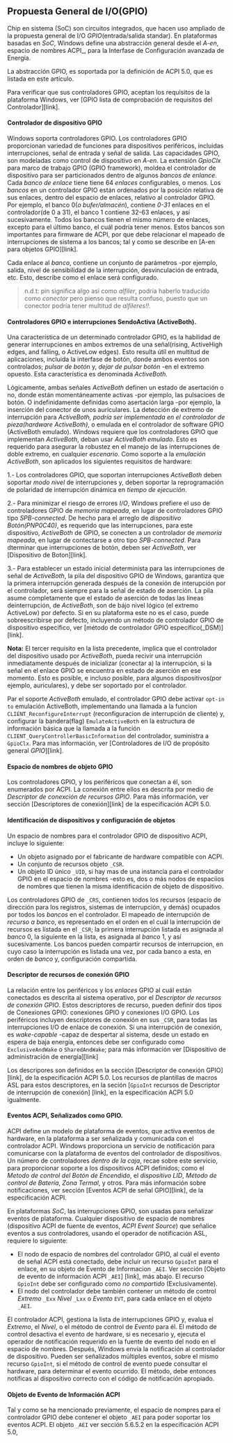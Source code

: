 ## Propuesta General de I/O(GPIO)

Chip en sistema (SoC) son circuitos integrados, que hacen uso ampliado de la propuesta
general de I/O _GPIO_(entrada/salida standar). En plataformas basadas en _SoC_, Windows
define una abstracción general desde el _A-en_, espacio de nombres ACPI_, para la 
Interfase de Configuración avanzada de Energía.

La abstracción GPIO, es soportada por la definición de ACPI 5.0, que es listada en este
artículo.

Para verificar que sus controladores GPIO, aceptan los requisitos de la plataforma 
Windows, ver [GPIO lista de comprobación de requisitos del Controlador][link].

#### Controlador de dispositivo GPIO
Windows soporta controladores GPIO. Los controladores GPIO proporcionan variedad de
funciones para dispositivos periféricos, incluidas interrupciones, señal de entrada y
señal de salida. Las capacidades GPIO, son modeladas como control de dispositivo en 
_A-en_. La extensión _GpioClx_ para marco de trabajo GPIO (GPIO framework), moldea el
controlador de dispositivo para ser particionados dentro de algunos _bancos de enlance_.
Cada _banco de enlace_ tiene tiene 64 _enlaces_ configurables, o menos.
Los _bancos_ en un controlador GPIO están ordenados por la posición relativa de sus 
enlaces, dentro del espacio de enlaces, relativo al controlador GPIO. Por ejemplo, el
banco 0(_o bufer/almacén_), contiene _0-31_ enlaces en el controlador(de 0 a 31), el 
banco 1 contiene 32-63 enlaces, y así sucesivamente. Todos los bancos tienen el mismo
número de enlaces, excepto para el último banco, el cuál podría tener menos. Estos
bancos son importantes para firmware de ACPI, por que debe relacionar el mapeado de 
interrupciones de sistema a los bancos; tal y como se describe en [A-en para objetos
GPIO][link].

Cada enlace al _banco_, contiene un conjunto de parámetros -por ejemplo, salida, nivel 
de sensibilidad de la interrupción, desvinculación de entrada, etc. Esto, describe como
el enlace será configurado.


> n.d.t: pin significa algo así como _alfiler_, podría haberlo traducido como
_conector_ pero pienso que resulta confuso, puesto que un conector podría tener
multitud de _alfileres!!_.

#### Controladores GPIO e interrupciones SendoActiva (ActiveBoth).
Una característica de un determinado controlador GPIO, es la habilidad de generar 
interrupciones en ambos extremos de una señal(rising, ActiveHigh edges, and falling, o
ActiveLow edges). Esto resulta útil en multitud de aplicaciones, incluida la interfase
de botón, donde ambos eventos son controlados; _pulsar de botón_ y, _dejar de pulsar 
botón_ -en el extremo opuesto. Esta característica es denominada _ActiveBoth_.

Lógicamente, ambas señales _ActiveBoth_ definen un estado de asertación o no, donde 
están momentáneamente activas -por ejemplo, las pulsacioes de botón. O indefinidamente
definidas como asertación larga -por ejemplo, la inserción del conector de unos 
auriculares. La detección de extremo de interrupción para _ActiveBoth, podría ser 
implementada en el controlador de pieza(hardware ActiveBoth)_, o emulada en el 
controlador de software GPIO (ActiveBoth emulado). Windows requiere que los 
controladores GPIO que implementan _ActiveBoth_, deban usar _ActiveBoth emulado_. Esto
es requerido para asegurar la robustez en el manejo de las interrupciones de doble
extremo, en cualquier _escenario_. Como soporte a la _emulación ActiveBoth_, son 
aplicados los siguientes requisitos de hardware:

1.- Los controladores GPIO, que soportan interrupciones _ActiveBoth_ deben soportar
_modo nivel_ de interrupciones y, deben soportar la reprogramación de polaridad de
interrupción dinámica en _tiempo de ejecución_.

2.- Para minimizar el riesgo de errores _I/O_, Windows prefiere el uso de controladores
GPIO de _memoria mapeada_, en lugar de controladores GPIO tipo _SPB-connected_. De hecho
para el arreglo de _dispositivo Botón(PNP0C40)_, es requerido que las interrupciones,
para este dispositivo, _ActiveBoth_ de GPIO, se conecten a un controlador de
_memoria mapeada_, en lugar de contectarse a otro tipo _SPB-connected_.
Para dterminar que interrupciones de botón, deben ser _ActiveBoth_, 
ver [Dispositivo de Boton][link].

3.- Para establecer un estado inicial determinista para las interrupciones de señal de
_ActiveBoth_, la pila del dispositivo GPIO de Windows, garantiza que la primera 
interrupción generada después de la conexión de interupción por el controlador, será
siempre para la señal de estado de aserción. La pila asume completamente que el estado
de aserción de todas las líneas deinterrupción, de _ActiveBoth_, son de bájo nivel
lógico (el extremo ActiveLow) por defecto. Si en su plataforma este no es el caso, 
puede sobreescribirse por defecto, incluyendo un método de controlador GPIO de 
dispositivo específico, ver [método de controlador GPIO específico(_DSM)][link].

__Nota:__ El tercer requisito en la lista precedente, implica que el controlador del
dispositivo usado por _ActiveBoth_, pueda recivir una interrupción inmediatamente 
después de inicializar (conectar a) la interrupción, si la señal en el enlace GPIO
se encuentra en estado de aserción en ese momento. Esto es posible, e incluso posible,
para algunos dispositivos(por ejemplo, auriculares), y debe ser soportado por el 
controlador.

Par el soporte _ActiveBoth_ emulado, el controlador GPIO debe activar `opt-in to` 
emulación ActiveBoth, implementando una llamada a la funcion 
 `CLIENT_ReconfigureInterrupt` (reconfiguracion de interrupción de cliente) y,
configurar la bandera(flag) `EmulateActiveBoth` en la estructura de información 
básica que la llamada a la función `CLIENT_QueryControllerBasicInformation` del 
controlador, suministra a `GpioClx`.
Para mas información, ver [Controladores de I/O de propósito general _GPIO_][link].

#### Espacio de nombres de objeto GPIO

Los controladores GPIO, y los periféricos que conectan a él, son enumerados por ACPI.
La conexión entre ellos es descrita por medio de _Descriptor de conexción de recursos
GPIO_. Para más información, ver sección [Descriptores de conexión][link] de la 
especificación ACPI 5.0.


#### Identificación de dispositivos y configuración de objetos
Un espacio de nombres para el controlador GPIO de dispositivo ACPI, incluye lo siguiente:

- Un objeto asignado por el fabricante de hardware compatible con ACPI.
- Un conjunto de recursos objeto `_CSR`.
- Un objeto ID único `_UID`, si hay mas de una instancia para el controlador GPIO en el
espacio de nombres -esto es, dos o más nodos de espaciios de nombres que tienen la 
misma identificación de objeto de dispositivo.

Los controladores GPIO de `_CRS`, contienen todos los recursos (espacio de dirección
para los registros, sistemas de interrupción, y demás) ocupados por todos los _bancos_
en el controlador. El mapeado de interrupción de _recurso a banco_, es representado en
el orden en el cuál la interrupción de recursos es listada en el `_CSR`; la primera 
interrupción listada es asignada al _banco_ 0, la siguiente en la lista, es asignada al
_banco_ 1, y así sucesivamente. Los bancos pueden compartir recursos de interrupcion, 
en cuyo caso la interrupción es listada una vez, por cada banco a esta, en orden de
_banco_ y, configuración compartida.

#### Descriptor de recursos de conexión GPIO
La relación entre los periféricos y los _enlaces_ GPIO al cuál están conectados es
descrita al sistema operativo, por el _Descriptor de recursos de conexión GPIO_. Estos
descriptores de recurso, pueden definir dos tipos de Conexiones GPIO: conexiones GPIO y
conexiones I/O GPIO. Los periféricos incluyen descriptores de conexión en sus `_CSR`,
para todas las interrupciones I/O de enlace de conexión. Si una interrupción de 
conexión, es _wake-capable_ -capaz de despertar al sistema, desde un estado en espera
de baja energía, entonces debe ser configurado como `ExclusiveAndWake` o
`SharedAndWake`; para más información ver [Dispositivo de administración de energía][link]

Los descripores son definidos en la sección [Descriptor de conexión GPIO][link], de la
especificación ACPI 5.0. Los recursos de plantillas de macros ASL para estos
descriptores, en la seción [`GpioInt` recursos de Descriptor de interrupción de conexión]
[link], en la especificación ACPI 5.0 igualmente.


#### Eventos ACPI, Señalizados como GPIO.
ACPI define un modelo de plataforma de eventos, que activa eventos de hardware, en la
plataforma a ser señalizada y comunicada con el controlador ACPI. Windows proporciona
un servicio de notificación  para comunicarse con la plataforma de eventos del 
controlador de dispositivos. Un número de controladores _dentro de la caja_, recae
sobre este servicio, para proporcionar soporte a los dispositivos ACPI definidos; como
el _Metodo de control del Botón de Encendido_, el _dispositivo LID_, _Método de control
de Batería_, _Zona Termal_, y otros. Para más información sobre notificaciones, ver 
sección [Eventos ACPI de señal GPIO][link], de la especificación ACPI.

En plataformas _SoC_, las interrupciones GPIO, son usadas para señalizar eventos de
plataforma. Cualquier dispositivo de espacio de nombres (dispositivo ACPI de fuente
de eventos, _ACPI Event Source_) que señalice eventos a sus controladores, usando
el operador de notificación ASL, requiere lo siguiente:

- El nodo de espacio de nombres del controlador GPIO, al cuál el evento de señal ACPI
está conectado, debe incluir un recurso `GpioInt` para el enlace, en su objeto de 
Evento de Informacion `_AEI`. Ver sección [Objeto de evento de información ACPI `_AEI`]
[link], más abajo. El recurso `GpioInt` debe ser configurado como _no compartido_
(Exclusivamente).
- El nodo del controlador debe también contener un método de control _Extremo_ `_Exx`
_Nivel_ `_Lxx` o _Evento_ `EVT`, para cada enlace en el objeto `_AEI`.

El controlador ACPI, gestiona la lista de interrupciones GPIO y, evalua el _Extremo_, 
el _Nivel_, o el método de control de _Evento_ para él. El método de control desactiva
el evento de hardware, si es necesario y, ejecuta el operador de notificación requerido
en la fuente de evento del nodo en el espacio de nombres.
Después, Windows envía la notificación al controlador de dispositivo. Pueden ser 
señalizados múltiples eventos, sobre el mismo recurso `GpioInt`,  si el método de 
control de evento puede consultar el hardware, para determinar el evento ocurrido.
El método, debe entonces notificas al dispositivo correcto con el código de notificación
apropiado.

#### Objeto de Evento de Información ACPI
Tal y como se ha mencionado previamente, el espacio de nompres para el controlador GPIO
debe contener el objeto `_AEI` para poder soportar los eventos ACPI. El objeto `_AEI`
ver sección 5.6.5.2 en la especificación ACPI 5.0, 
